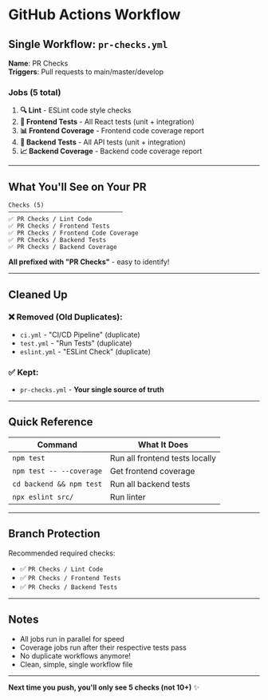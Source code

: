 # GitHub Actions Workflow

## Single Workflow: `pr-checks.yml`

**Name**: PR Checks  
**Triggers**: Pull requests to main/master/develop

### Jobs (5 total)

1. **🔍 Lint** - ESLint code style checks
2. **🧪 Frontend Tests** - All React tests (unit + integration)
3. **📊 Frontend Coverage** - Frontend code coverage report
4. **🔧 Backend Tests** - All API tests (unit + integration)
5. **📈 Backend Coverage** - Backend code coverage report

---

## What You'll See on Your PR

```
Checks (5)
────────────────────────────────
✅ PR Checks / Lint Code
✅ PR Checks / Frontend Tests
✅ PR Checks / Frontend Code Coverage
✅ PR Checks / Backend Tests
✅ PR Checks / Backend Coverage
```

**All prefixed with "PR Checks"** - easy to identify!

---

## Cleaned Up

### ❌ Removed (Old Duplicates):
- `ci.yml` - "CI/CD Pipeline" (duplicate)
- `test.yml` - "Run Tests" (duplicate)
- `eslint.yml` - "ESLint Check" (duplicate)

### ✅ Kept:
- `pr-checks.yml` - **Your single source of truth**

---

## Quick Reference

| Command | What It Does |
|---------|-------------|
| `npm test` | Run all frontend tests locally |
| `npm test -- --coverage` | Get frontend coverage |
| `cd backend && npm test` | Run all backend tests |
| `npx eslint src/` | Run linter |

---

## Branch Protection

Recommended required checks:
- ✅ `PR Checks / Lint Code`
- ✅ `PR Checks / Frontend Tests`
- ✅ `PR Checks / Backend Tests`

---

## Notes

- All jobs run in parallel for speed
- Coverage jobs run after their respective tests pass
- No duplicate workflows anymore!
- Clean, simple, single workflow file

---

**Next time you push, you'll only see 5 checks (not 10+)** ✨

